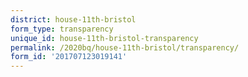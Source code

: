 ```yaml
---
district: house-11th-bristol
form_type: transparency
unique_id: house-11th-bristol-transparency
permalink: /2020bq/house-11th-bristol/transparency/
form_id: '201707123019141'
---
```

